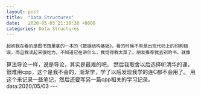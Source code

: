 ```yaml
---
layout: post
title:  "Data Structures"
date:   2020-05-03 21:30:30 +0800
categories: Data Structures
---
```


    起初我在看的是图书馆里拿的一本的《数据结构基础》，看的时候不单是出现代码上的印刷错误，而且我读起来很吃力，不知道它在讲什么，我觉得我太菜了。朋友推荐我去别的书，就像
算法导论一样，说是导论，其实是最难的吧。
    然后我取舍以后选择听清华的课，很难用cpp，这个是我不会的，渐渐学，学了以后发现我学的连C都不会用了。
     用这个来记录一些笔记，然后还要写另一篇cpp相关的学习记录。
                data:2020/05/03
    ---
